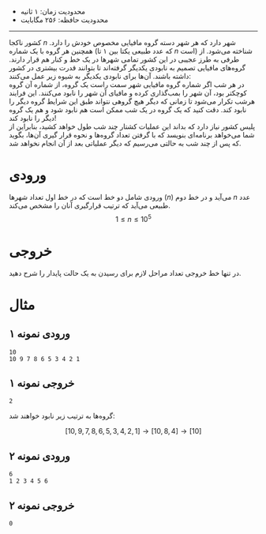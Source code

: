 + محدودیت زمان: ۱ ثانیه
+ محدودیت حافظه: ۲۵۶ مگابایت

----------
کشور ناکجا $n$ شهر دارد که هر شهر دسته گروه مافیایی مخصوص خودش را دارد. همچنین هر گروه با یک شماره (که عدد طبیعی یکتا بین ۱ تا $n$ است) شناخته می‌شود. از طرفی به طرز عجیبی در این کشور تمامی شهرها در یک خط و کنار هم قرار دارند. گروه‌های مافیایی تصمیم به نابودی یکدیگر گرفته‌اند تا بتوانند قدرت بیشتری در کشور داشته باشند. آن‌ها برای نابودی یکدیگر به شیوه زیر عمل می‌کنند:  
در هر شب اگر شماره گروه مافیایی شهر سمت راست یک گروه، از شماره آن گروه کوچکتر بود، آن شهر را بمب‌گذاری کرده و مافیای آن شهر را نابود می‌کنند. این فرایند هرشب تکرار می‌شود تا زمانی که دیگر هیچ گروهی نتواند طبق این شرایط گروه دیگر را نابود کند. دقت کنید که یک گروه در یک شب ممکن است هم نابود شود و هم یک گروه دیگر را نابود کند!  
پلیس کشور نیاز دارد که بداند این عملیات کشتار چند شب طول خواهد کشید، بنابراین از شما می‌خواهد برنامه‌ای بنویسد که با گرفتن تعداد گروه‌ها و نحوه قرار گیری آن‌ها، بگوید که پس از چند شب به حالتی می‌رسیم که دیگر عملیاتی بعد از آن انجام نخواهد شد.  
# ورودی

ورودی شامل دو خط است که در خط اول تعداد شهرها ($n$) می‌آید و در خط دوم $n$ عدد طبیعی می‌آید که ترتیب قرارگیری آنان را مشخص می‌کند.
$$1 \le n \le 10^5$$

# خروجی

در تنها خط خروجی تعداد مراحل لازم برای رسیدن به یک حالت پایدار را شرح دهید.  

# مثال

## ورودی نمونه ۱
```
10
10 9 7 8 6 5 3 4 2 1
```


## خروجی نمونه ۱
```
2
```


گروه‌ها به ترتیب زیر نابود خواهند شد:  

$$[10,9,7,8,6,5,3,4,2,1]\rightarrow[10,8,4]\rightarrow[10]$$

## ورودی نمونه ۲
```
6
1 2 3 4 5 6
```


## خروجی نمونه ۲
```
0
```